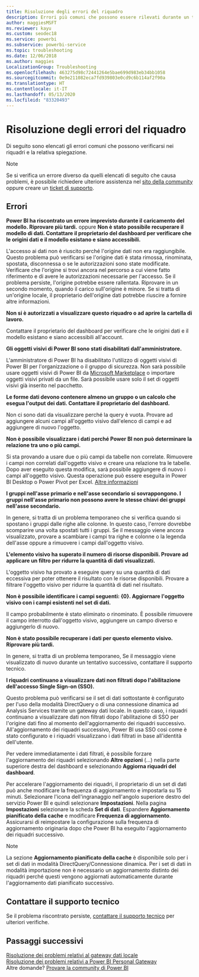 ```yaml
---
title: Risoluzione degli errori del riquadro
description: Errori più comuni che possono essere rilevati durante un tentativo di aggiornamento di un riquadro in Power BI
author: maggiesMSFT
ms.reviewer: kayu
ms.custom: seodec18
ms.service: powerbi
ms.subservice: powerbi-service
ms.topic: troubleshooting
ms.date: 12/06/2018
ms.author: maggies
LocalizationGroup: Troubleshooting
ms.openlocfilehash: 463275d98c72441264e5bae699d983eb34bb1058
ms.sourcegitcommit: 0e9e211082eca7fd939803e0cd9c6b114af2f90a
ms.translationtype: HT
ms.contentlocale: it-IT
ms.lasthandoff: 05/13/2020
ms.locfileid: "83320493"
---
```

# <a name="troubleshooting-tile-errors"></a>Risoluzione degli errori del riquadro
Di seguito sono elencati gli errori comuni che possono verificarsi nei riquadri e la relativa spiegazione.

> [!NOTE]
> Se si verifica un errore diverso da quelli elencati di seguito che causa problemi, è possibile richiedere ulteriore assistenza nel [sito della community](https://community.powerbi.com/) oppure creare un [ticket di supporto](https://powerbi.microsoft.com/support/).
> 
> 

## <a name="errors"></a>Errori
**Power BI ha riscontrato un errore imprevisto durante il caricamento del modello. Riprovare più tardi.**
oppure **Non è stato possibile recuperare il modello di dati. Contattare il proprietario del dashboard per verificare che le origini dati e il modello esistano e siano accessibili.**

L'accesso ai dati non è riuscito perché l'origine dati non era raggiungibile. Questo problema può verificarsi se l'origine dati è stata rimossa, rinominata, spostata, disconnessa o se le autorizzazioni sono state modificate. Verificare che l'origine si trovi ancora nel percorso a cui viene fatto riferimento e di avere le autorizzazioni necessarie per l'accesso. Se il problema persiste, l'origine potrebbe essere rallentata. Riprovare in un secondo momento, quando il carico sull'origine è minore. Se si tratta di un'origine locale, il proprietario dell'origine dati potrebbe riuscire a fornire altre informazioni.

**Non si è autorizzati a visualizzare questo riquadro o ad aprire la cartella di lavoro.**

Contattare il proprietario del dashboard per verificare che le origini dati e il modello esistano e siano accessibili all'account.

**Gli oggetti visivi di Power BI sono stati disabilitati dall'amministratore.**

L'amministratore di Power BI ha disabilitato l'utilizzo di oggetti visivi di Power BI per l'organizzazione o il gruppo di sicurezza.
Non sarà possibile usare oggetti visivi di Power BI da [Microsoft Marketplace](https://appsource.microsoft.com/marketplace/apps?page=1&product=power-bi-visuals) o importare oggetti visivi privati da un file. Sarà possibile usare solo il set di oggetti visivi già inserito nel pacchetto.


**Le forme dati devono contenere almeno un gruppo o un calcolo che esegua l'output dei dati. Contattare il proprietario del dashboard.**

Non ci sono dati da visualizzare perché la query è vuota. Provare ad aggiungere alcuni campi all'oggetto visivo dall'elenco di campi e ad aggiungere di nuovo l'oggetto.

**Non è possibile visualizzare i dati perché Power BI non può determinare la relazione tra uno o più campi.**

Si sta provando a usare due o più campi da tabelle non correlate. Rimuovere i campi non correlati dall'oggetto visivo e creare una relazione tra le tabelle. Dopo aver eseguito questa modifica, sarà possibile aggiungere di nuovo i campi all'oggetto visivo. Questa operazione può essere eseguita in Power BI Desktop o Power Pivot per Excel. [Altre informazioni](../transform-model/desktop-create-and-manage-relationships.md)

**I gruppi nell'asse primario e nell'asse secondario si sovrappongono. I gruppi nell'asse primario non possono avere le stesse chiavi dei gruppi nell'asse secondario.**

In genere, si tratta di un problema temporaneo che si verifica quando si spostano i gruppi dalle righe alle colonne. In questo caso, l'errore dovrebbe scomparire una volta spostati tutti i gruppi. Se il messaggio viene ancora visualizzato, provare a scambiare i campi tra righe e colonne o la legenda dell'asse oppure a rimuovere i campi dall'oggetto visivo.  

**L'elemento visivo ha superato il numero di risorse disponibili. Provare ad applicare un filtro per ridurre la quantità di dati visualizzati.**

L'oggetto visivo ha provato a eseguire query su una quantità di dati eccessiva per poter ottenere il risultato con le risorse disponibili. Provare a filtrare l'oggetto visivo per ridurre la quantità di dati nel risultato.

**Non è possibile identificare i campi seguenti: {0}. Aggiornare l'oggetto visivo con i campi esistenti nel set di dati.**

Il campo probabilmente è stato eliminato o rinominato. È possibile rimuovere il campo interrotto dall'oggetto visivo, aggiungere un campo diverso e aggiungerlo di nuovo.

**Non è stato possibile recuperare i dati per questo elemento visivo. Riprovare più tardi.**

In genere, si tratta di un problema temporaneo, Se il messaggio viene visualizzato di nuovo durante un tentativo successivo, contattare il supporto tecnico.

**I riquadri continuano a visualizzare dati non filtrati dopo l'abilitazione dell'accesso Single Sign-on (SSO).**

Questo problema può verificarsi se il set di dati sottostante è configurato per l'uso della modalità DirectQuery o di una connessione dinamica ad Analysis Services tramite un gateway dati locale. In questo caso, i riquadri continuano a visualizzare dati non filtrati dopo l'abilitazione di SSO per l'origine dati fino al momento dell'aggiornamento dei riquadri successivo. All'aggiornamento dei riquadri successivo, Power BI usa SSO così come è stato configurato e i riquadri visualizzano i dati filtrati in base all'identità dell'utente. 

Per vedere immediatamente i dati filtrati, è possibile forzare l'aggiornamento dei riquadri selezionando **Altre opzioni** (...) nella parte superiore destra del dashboard e selezionando **Aggiorna riquadri del dashboard**.

Per accelerare l'aggiornamento dei riquadri, il proprietario di un set di dati può anche modificare la frequenza di aggiornamento e impostarla su 15 minuti. Selezionare l'icona dell'ingranaggio nell'angolo superiore destro del servizio Power BI e quindi selezionare **Impostazioni**. Nella pagina **Impostazioni** selezionare la scheda **Set di dati**. Espandere **Aggiornamento pianificato della cache** e modificare **Frequenza di aggiornamento**. Assicurarsi di reimpostare la configurazione sulla frequenza di aggiornamento originaria dopo che Power BI ha eseguito l'aggiornamento dei riquadri successivo.

> [!NOTE]
> La sezione **Aggiornamento pianificato della cache** è disponibile solo per i set di dati in modalità DirectQuery/Connessione dinamica. Per i set di dati in modalità importazione non è necessario un aggiornamento distinto dei riquadri perché questi vengono aggiornati automaticamente durante l'aggiornamento dati pianificato successivo.

## <a name="contact-support"></a>Contattare il supporto tecnico
Se il problema riscontrato persiste, [contattare il supporto tecnico](https://support.powerbi.com) per ulteriori verifiche.

## <a name="next-steps"></a>Passaggi successivi
[Risoluzione dei problemi relativi al gateway dati locale](service-gateway-onprem-tshoot.md)  
[Risoluzione dei problemi relativi a Power BI Personal Gateway](service-admin-troubleshooting-power-bi-personal-gateway.md)  
Altre domande? [Provare la community di Power BI](https://community.powerbi.com/)
